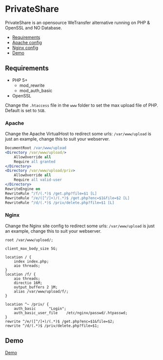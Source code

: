# PrivateShare
PrivateShare is an opensource WeTransfer alternative running on PHP & OpenSSL and NO Database. 

- [Requirements](https://github.com/Dunky13/PrivateShare/tree/master#requirements)
- [Apache config](https://github.com/Dunky13/PrivateShare/tree/master#apache)
- [Nginx config](https://github.com/Dunky13/PrivateShare/tree/master#nginx)
- [Demo](https://github.com/Dunky13/PrivateShare/tree/master#demo)

## Requirements
- PHP 5+
  - mod_rewrite
  - mod_auth_basic
- OpenSSL

Change the `.htaccess` file in the `www` folder to set the max upload file of PHP. Default is set to `5GB`.

### Apache
Change the Apache VirtualHost to redirect some urls:
  `/var/www/upload` is just an example, change this to suit your webserver.
```apache
DocumentRoot /var/www/upload
<Directory /var/www/upload/>
    AllowOverride all
    Require all granted
</Directory>
<Directory /var/www/upload/priv>
    AllowOverride all
    Require all valid-user
</Directory>
RewriteEngine on
RewriteRule ^/f/(.*)$ /get.php?file=$1 [L]
RewriteRule ^/e/([^/]+)/(.*)$ /get.php?enc=$1&file=$2 [L]
RewriteRule ^/d/(.*)$ /priv/delete.php?file=$1 [L]
```

### Nginx
Change the Nginx site config to redirect some urls:
  `/var/www/upload` is just an example, change this to suit your webserver.
```nginx
root /var/www/upload/;

client_max_body_size 5G;

location / {
	index index.php;
	aio threads;
}
location /f/ {
	aio threads;
	directio 16M;
	output_buffers 2 1M;
	alias /var/www/upload/f/;
}

location ^~ /priv/ {
	auth_basic      "Login";
	auth_basic_user_file    /etc/nginx/passwd/.htpasswd;
}
rewrite ^/e/([^/]+)/(.*)$ /get.php?enc=$1&file=$2;
rewrite ^/d/(.*)$ /priv/delete.php?file=$1;
```

## Demo
[Demo](https://share.went.io)
